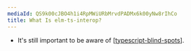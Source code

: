 ```yaml
---
mediaId: QS9k00cJBO4h1i4RpMWiURbMrvdPADMx6k00yNw8rIhCo
title: What Is elm-ts-interop?
---
```


- It's still important to be aware of [[typescript-blind-spots]].

[//begin]: # "Autogenerated link references for markdown compatibility"
[typescript-blind-spots]: ../../typescript-blind-spots "TypeScript's Blind Spots"
[//end]: # "Autogenerated link references"
